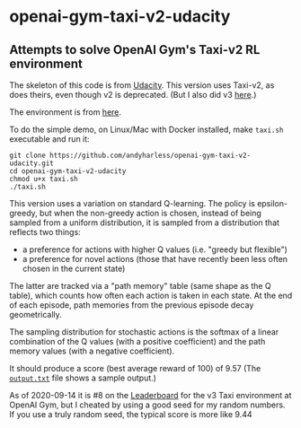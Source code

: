 # openai-gym-taxi-v2-udacity

## Attempts to solve OpenAI Gym's Taxi-v2 RL environment

The skeleton of this code is from [Udacity](https://github.com/udacity/deep-reinforcement-learning/tree/master/lab-taxi).  This version uses Taxi-v2, as does theirs, even though v2 is deprecated.  (But I also did v3 [here](https://github.com/andyharless/openai-gym-taxi-v3-udacity).)

The environment is from [here](https://gym.openai.com/envs/Taxi-v2/).

To do the simple demo, on Linux/Mac with Docker installed, make `taxi.sh` executable and run it:
```
git clone https://github.com/andyharless/openai-gym-taxi-v2-udacity.git
cd openai-gym-taxi-v2-udacity
chmod u+x taxi.sh
./taxi.sh
```

This version uses a variation on standard Q-learning.  The policy is epsilon-greedy, but when the non-greedy action is chosen, instead of being sampled from a uniform distribution, it is sampled from a distribution that reflects two things:
   - a preference for actions with higher Q values (i.e. "greedy but flexible")
   - a preference for novel actions (those that have recently been less often chosen in the current state)

The latter are tracked via a "path memory" table (same shape as the Q table), which counts how often each action is taken in each state.  At the end of each episode, path memories from the previous episode decay geometrically.  

The sampling distribution for stochastic actions is the softmax of a linear combination of the Q values (with a positive coefficient) and the path memory values (with a negative coefficient).

It should produce a score (best average reward of 100) of 9.57  (The [`output.txt`](https://github.com/andyharless/openai-gym-taxi-v2-udacity/blob/master/output.txt) file shows a sample output.)

As of 2020-09-14 it is #8 on the [Leaderboard](https://github.com/openai/gym/wiki/Leaderboard#TaxiV2) for the v3 Taxi environment at OpenAI Gym, but I cheated by using a good seed for my random numbers.  If you use a truly random seed, the typical score is more like 9.44  
